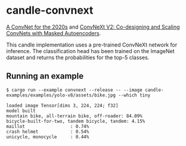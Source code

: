 # candle-convnext

[A ConvNet for the 2020s](https://huggingface.co/papers/2201.03545) and
[ConvNeXt V2: Co-designing and Scaling ConvNets with Masked Autoencoders](https://huggingface.co/papers/2301.00808).

This candle implementation uses a pre-trained ConvNeXt network for inference. The
classification head has been trained on the ImageNet dataset and returns the
probabilities for the top-5 classes.

## Running an example

```
$ cargo run --example convnext --release -- --image candle-examples/examples/yolo-v8/assets/bike.jpg --which tiny

loaded image Tensor[dims 3, 224, 224; f32]
model built
mountain bike, all-terrain bike, off-roader: 84.09%
bicycle-built-for-two, tandem bicycle, tandem: 4.15%
maillot                 : 0.74%
crash helmet            : 0.54%
unicycle, monocycle     : 0.44%

```
